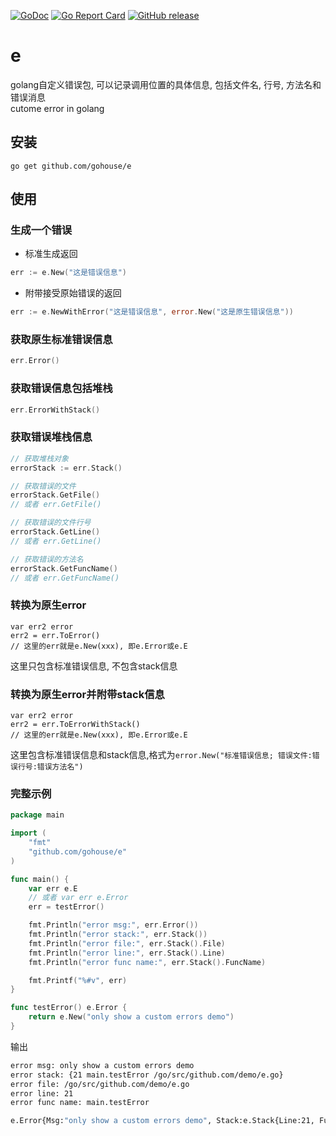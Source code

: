 
[![GoDoc](https://godoc.org/github.com/gohouse/e?status.svg)](https://godoc.org/github.com/gohouse/e)
[![Go Report Card](https://goreportcard.com/badge/github.com/gohouse/e)](https://goreportcard.com/report/github.com/gohouse/e)
[![GitHub release](https://img.shields.io/github/release/gohouse/e.svg)](https://github.com/gohouse/e/releases/latest)

# e

golang自定义错误包, 可以记录调用位置的具体信息, 包括文件名, 行号, 方法名和错误消息  
cutome error in golang

## 安装

```shell
go get github.com/gohouse/e
```

## 使用

### 生成一个错误
- 标准生成返回
```go
err := e.New("这是错误信息")
```

- 附带接受原始错误的返回
```go
err := e.NewWithError("这是错误信息", error.New("这是原生错误信息"))
```

### 获取原生标准错误信息
```go
err.Error()
```

### 获取错误信息包括堆栈
```go
err.ErrorWithStack()
```

### 获取错误堆栈信息
```go
// 获取堆栈对象
errorStack := err.Stack()

// 获取错误的文件
errorStack.GetFile()
// 或者 err.GetFile()

// 获取错误的文件行号
errorStack.GetLine()
// 或者 err.GetLine()

// 获取错误的方法名
errorStack.GetFuncName()
// 或者 err.GetFuncName()
```

### 转换为原生error
```
var err2 error
err2 = err.ToError()
// 这里的err就是e.New(xxx), 即e.Error或e.E
```
这里只包含标准错误信息, 不包含stack信息

### 转换为原生error并附带stack信息
```
var err2 error
err2 = err.ToErrorWithStack()
// 这里的err就是e.New(xxx), 即e.Error或e.E
```
这里包含标准错误信息和stack信息,格式为`error.New("标准错误信息; 错误文件:错误行号:错误方法名")`

### 完整示例
```go
package main

import (
	"fmt"
	"github.com/gohouse/e"
)

func main() {
	var err e.E
	// 或者 var err e.Error
	err = testError()

	fmt.Println("error msg:", err.Error())
	fmt.Println("error stack:", err.Stack())
	fmt.Println("error file:", err.Stack().File)
	fmt.Println("error line:", err.Stack().Line)
	fmt.Println("error func name:", err.Stack().FuncName)

	fmt.Printf("%#v", err)
}

func testError() e.Error {
	return e.New("only show a custom errors demo")
}
```
输出
```bash
error msg: only show a custom errors demo
error stack: {21 main.testError /go/src/github.com/demo/e.go}
error file: /go/src/github.com/demo/e.go
error line: 21
error func name: main.testError

e.Error{Msg:"only show a custom errors demo", Stack:e.Stack{Line:21, FuncName:"main.main", File:"/go/src/github.com/demo/e.go"}}
```
